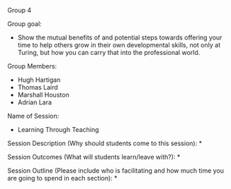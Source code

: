 Group 4

Group goal: 
  * Show the mutual benefits of and potential steps towards offering your time to help others grow in their own developmental skills, not only at Turing, but how you can carry that into the professional world.

Group Members:
  * Hugh Hartigan
  * Thomas Laird
  * Marshall Houston
  * Adrian Lara

Name of Session:
  * Learning Through Teaching

Session Description (Why should students come to this session):
  *  

Session Outcomes (What will students learn/leave with?):
  * 

Session Outline (Please include who is facilitating and how much time you are going to spend in each section):
  * 

